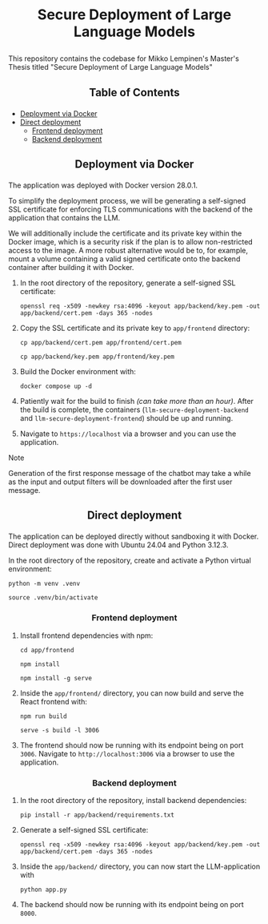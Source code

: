 # <p align="center">Secure Deployment of Large Language Models</p>
This repository contains the codebase for Mikko Lempinen's Master's Thesis titled "Secure Deployment of Large Language Models"

## <p align="center">Table of Contents</p>

- [Deployment via Docker](#docker-deploymet)
- [Direct deployment](#direct-deploymet)
    - [Frontend deployment](#frontend-deployment)
    - [Backend deployment](#backend-deployment)

## <p align="center">Deployment via Docker</p><a name="docker-deployment"></a>

The application was deployed with Docker version 28.0.1.

To simplify the deployment process, we will be generating a self-signed SSL certificate for
enforcing TLS communications with the backend of the application that contains the LLM.

We will additionally include the certificate and its private key within the Docker image, 
which is a security risk if the plan is to allow non-restricted access to the image. 
A more robust alternative would be to, for example, mount a volume containing a valid signed
certificate onto the backend container after building it with Docker. 

1. In the root directory of the repository, generate a self-signed SSL certificate:
    ```console
    openssl req -x509 -newkey rsa:4096 -keyout app/backend/key.pem -out app/backend/cert.pem -days 365 -nodes
    ```

2. Copy the SSL certificate and its private key to `app/frontend` directory:
    ```console
    cp app/backend/cert.pem app/frontend/cert.pem
    ```
    ```console
    cp app/backend/key.pem app/frontend/key.pem
    ```

3. Build the Docker environment with:
    ```console
    docker compose up -d
    ```
4. Patiently wait for the build to finish *(can take more than an hour)*. After the build is complete, the 
containers (`llm-secure-deployment-backend` and `llm-secure-deployment-frontend`) should be up and running.

5. Navigate to `https://localhost` via a browser and you can use the application.

> [!NOTE] 
> Generation of the first response message of the chatbot may take a while as the input and output filters will be downloaded after the first user message.

## <p align="center">Direct deployment</p><a name="direct-deployment"></a>
The application can be deployed directly without sandboxing it with Docker. Direct deployment was 
done with Ubuntu 24.04 and Python 3.12.3.

In the root directory of the repository, create and activate a Python virtual environment:
```console
python -m venv .venv
```
```console
source .venv/bin/activate
```

### <p align="center">Frontend deployment</p><a name="frontend-deployment"></a>
1. Install frontend dependencies with npm:
    ```console
    cd app/frontend
    ```
    ```console
    npm install
    ```
    ```console
    npm install -g serve
    ```

2. Inside the `app/frontend/` directory, you can now build and serve the React frontend with:
    ```console
    npm run build
    ```
    ```console
    serve -s build -l 3006
    ```
3. The frontend should now be running with its endpoint being on port `3006`. Navigate to 
`http://localhost:3006` via a browser to use the application.

### <p align="center">Backend deployment</p><a name="backend-deployment"></a>
1. In the root directory of the repository, install backend dependencies:
    ```console
    pip install -r app/backend/requirements.txt
    ```
    
2. Generate a self-signed SSL certificate:
    ```console
    openssl req -x509 -newkey rsa:4096 -keyout app/backend/key.pem -out app/backend/cert.pem -days 365 -nodes
    ```

3. Inside the `app/backend/` directory, you can now start the LLM-application with
    ```console
    python app.py
    ```
4. The backend should now be running with its endpoint being on port `8000`.

